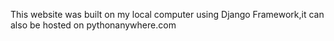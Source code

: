 This website was built on my local computer using Django Framework,it can also be hosted on pythonanywhere.com 
